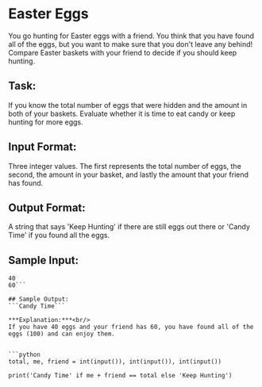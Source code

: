 # Easter Eggs

You go hunting for Easter eggs with a friend. You think that you have found all of the eggs, but you want to make sure that you don't leave any behind! Compare Easter baskets with your friend to decide if you should keep hunting.

## Task: 
If you know the total number of eggs that were hidden and the amount in both of your baskets. Evaluate whether it is time to eat candy or keep hunting for more eggs.

## Input Format: 
Three integer values. The first represents the total number of eggs, the second, the amount in your basket, and lastly the amount that your friend has found.

## Output Format: 
A string that says 'Keep Hunting' if there are still eggs out there or 'Candy Time' if you found all the eggs.

## Sample Input:
```100
40
60```

## Sample Output: 
```Candy Time```

***Explanation:***<br/> 
If you have 40 eggs and your friend has 60, you have found all of the eggs (100) and can enjoy them.


```python
total, me, friend = int(input()), int(input()), int(input())

print('Candy Time' if me + friend == total else 'Keep Hunting')
```
